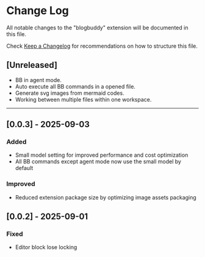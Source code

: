 # Change Log

All notable changes to the "blogbuddy" extension will be documented in this file.

Check [Keep a Changelog](http://keepachangelog.com/) for recommendations on how to structure this file.

## [Unreleased]
- BB in agent mode.
- Auto execute all BB commands in a opened file. 
- Generate svg images from mermaid codes.
- Working between multiple files within one workspace.

---

## [0.0.3] - 2025-09-03

### Added
- Small model setting for improved performance and cost optimization
- All BB commands except agent mode now use the small model by default

### Improved
- Reduced extension package size by optimizing image assets packaging

## [0.0.2] - 2025-09-01

### Fixed
- Editor block lose locking
